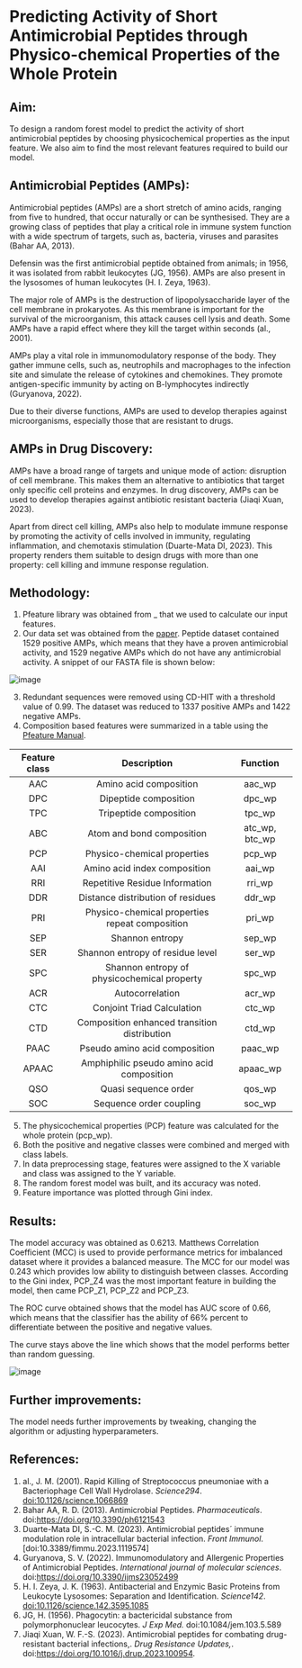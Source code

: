 # ﻿Predicting Activity of Short Antimicrobial Peptides through Physico-chemical Properties of the Whole Protein

## Aim: 

To design a random forest model to predict the activity of short antimicrobial peptides by choosing physicochemical properties as the input feature. We also aim to find the most relevant features required to build our model.

## Antimicrobial Peptides (AMPs): 

Antimicrobial peptides (AMPs) are a short stretch of amino acids, ranging from five to hundred, that occur naturally or can be synthesised. They are a growing class of peptides that play a critical role in immune system function with a wide spectrum of targets, such as, bacteria, viruses and parasites (Bahar AA, 2013). 

Defensin was the first antimicrobial peptide obtained from animals; in 1956, it was isolated from rabbit leukocytes (JG, 1956). AMPs are also present in the lysosomes of human leukocytes (H. I. Zeya, 1963). 

The major role of AMPs is the destruction of lipopolysaccharide layer of the cell membrane in prokaryotes. As this membrane is important for the survival of the microorganism, this attack causes cell lysis and death. Some AMPs have a rapid effect where they kill the target within seconds (al., 2001).

AMPs play a vital role in immunomodulatory response of the body. They gather immune cells, such as, neutrophils and macrophages to the infection site and simulate the release of cytokines and chemokines. They promote antigen-specific immunity by acting on B-lymphocytes indirectly (Guryanova, 2022).

Due to their diverse functions, AMPs are used to develop therapies against microorganisms, especially those that are resistant to drugs.

## AMPs in Drug Discovery:

AMPs have a broad range of targets and unique mode of action: disruption of cell membrane. This makes them an alternative to antibiotics that target only specific cell proteins and enzymes. In drug discovery, AMPs can be used to develop therapies against antibiotic resistant bacteria (Jiaqi Xuan, 2023). 

Apart from direct cell killing, AMPs also help to modulate immune response by promoting the activity of cells involved in immunity, regulating inflammation, and chemotaxis stimulation (Duarte-Mata DI, 2023). This property renders them suitable to design drugs with more than one property: cell killing and immune response regulation. 

## Methodology:

1. Pfeature library was obtained from \_ that we used to calculate our input features.
2. Our data set was obtained from the [paper](https://www.cell.com/molecular-therapy-family/nucleic-acids/fulltext/S2162-2531\(20\)30132-3). Peptide dataset contained 1529 positive AMPs, which means that they have a proven antimicrobial activity, and 1529 negative AMPs which do not have any antimicrobial activity. A snippet of our FASTA file is shown below:

![image](https://github.com/user-attachments/assets/5fa13150-49cf-47cf-826b-56c795d827df)

3. Redundant sequences were removed using CD-HIT with a threshold value of 0.99. The dataset was reduced to 1337 positive AMPs and 1422 negative AMPs.
4. Composition based features were summarized in a table using the [Pfeature Manual](https://webs.iiitd.edu.in/raghava/pfeature/Pfeature_Manual.pdf).

|**Feature class**|**Description**|**Function**|
| :-: | :-: | :-: |
|AAC|Amino acid composition|aac\_wp|
|DPC|Dipeptide composition|dpc\_wp|
|TPC|Tripeptide composition|tpc\_wp|
|ABC|Atom and bond composition|atc\_wp, btc\_wp|
|PCP|Physico-chemical properties|pcp\_wp|
|AAI|Amino acid index composition|aai\_wp|
|RRI|Repetitive Residue Information|rri\_wp|
|DDR|Distance distribution of residues|ddr\_wp|
|PRI|Physico-chemical properties repeat composition|pri\_wp|
|SEP|Shannon entropy|sep\_wp|
|SER|Shannon entropy of residue level|ser\_wp|
|SPC|Shannon entropy of physicochemical property|spc\_wp|
|ACR|Autocorrelation|acr\_wp|
|CTC|Conjoint Triad Calculation|ctc\_wp|
|CTD|Composition enhanced transition distribution|ctd\_wp|
|PAAC|Pseudo amino acid composition|paac\_wp|
|APAAC|Amphiphilic pseudo amino acid composition|apaac\_wp|
|QSO|Quasi sequence order|qos\_wp|
|SOC|Sequence order coupling|soc\_wp|

5. The physicochemical properties (PCP) feature was calculated for the whole protein (pcp\_wp).
6. Both the positive and negative classes were combined and merged with class labels.
7. In data preprocessing stage, features were assigned to the X variable and class was assigned to the Y variable.
8. The random forest model was built, and its accuracy was noted.
9. Feature importance was plotted through Gini index.

## Results:

The model accuracy was obtained as 0.6213. Matthews Correlation Coefficient (MCC) is used to provide performance metrics for imbalanced dataset where it provides a balanced measure. The MCC for our model was 0.243 which provides low ability to distinguish between classes. According to the Gini index, PCP\_Z4 was the most important feature in building the model, then came PCP\_Z1, PCP\_Z2 and PCP\_Z3.

The ROC curve obtained shows that the model has AUC score of 0.66, which means that the classifier has the ability of 66% percent to differentiate between the positive and negative values.

The curve stays above the line which shows that the model performs better than random guessing.

![image](https://github.com/user-attachments/assets/f75f00ff-7234-4e5f-bd03-95c22acc18cd)


## Further improvements:

The model needs further improvements by tweaking, changing the algorithm or adjusting hyperparameters.
## References:
1. al., J. M. (2001). Rapid Killing of Streptococcus pneumoniae with a Bacteriophage Cell Wall Hydrolase. *Science294*. [doi:10.1126/science.1066869](https://pubmed.ncbi.nlm.nih.gov/11739958/)
1. Bahar AA, R. D. (2013). Antimicrobial Peptides. *Pharmaceuticals*. doi:https://doi.org/10.3390/ph6121543
1. Duarte-Mata DI, S.-C. M. (2023). Antimicrobial peptides´ immune modulation role in intracellular bacterial infection. *Front Immunol*. [doi:10.3389/fimmu.2023.1119574]
1. Guryanova, S. V. (2022). Immunomodulatory and Allergenic Properties of Antimicrobial Peptides. *International journal of molecular sciences*. doi:https://doi.org/10.3390/ijms23052499
1. H. I. Zeya, J. K. (1963). Antibacterial and Enzymic Basic Proteins from Leukocyte Lysosomes: Separation and Identification. *Science142*. [doi:10.1126/science.142.3595.1085](doi:10.1126/science.142.3595.1085)
1. JG, H. (1956). Phagocytin: a bactericidal substance from polymorphonuclear leucocytes. *J Exp Med.* doi:10.1084/jem.103.5.589
1. Jiaqi Xuan, W. F.-S. (2023). Antimicrobial peptides for combating drug-resistant bacterial infections,. *Drug Resistance Updates,*. doi:https://doi.org/10.1016/j.drup.2023.100954.



